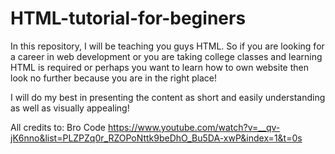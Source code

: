 # HTML-tutorial-for-beginers

In this repository, I will be teaching you guys HTML.
So if you are looking for a career in web development
or you are taking college classes and learning HTML
is required or perhaps you want to learn how to
own website then look no further because
you are in the right place!

I will do my best in presenting the content as
short and easily understanding as well as visually appealing!

All credits to: Bro Code
https://www.youtube.com/watch?v=__qv-jK6nno&list=PLZPZq0r_RZOPoNttk9beDhO_Bu5DA-xwP&index=1&t=0s
